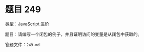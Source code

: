 <script setup>
import { loginRead } from '@/utils/login-read'

loginRead('n10007')
</script>

# 题目 249

类型：JavaScript 进阶

题目：请编写一个闭包的例子，并且证明访问的变量是从闭包中获取的。

答题文件：`249.md`
